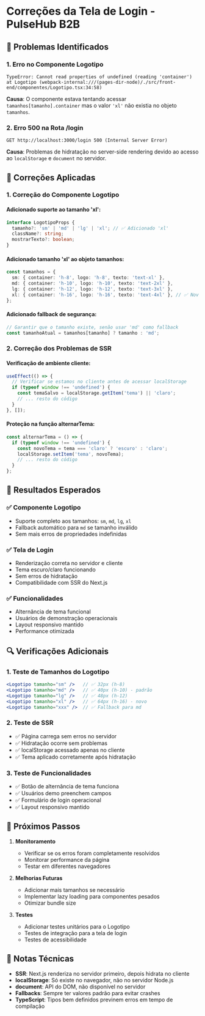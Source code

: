 # Correções da Tela de Login - PulseHub B2B

## 🐛 Problemas Identificados

### 1. **Erro no Componente Logotipo**
```
TypeError: Cannot read properties of undefined (reading 'container')
at Logotipo (webpack-internal:///(pages-dir-node)/./src/front-end/componentes/Logotipo.tsx:34:58)
```

**Causa**: O componente estava tentando acessar `tamanhos[tamanho].container` mas o valor `'xl'` não existia no objeto `tamanhos`.

### 2. **Erro 500 na Rota /login**
```
GET http://localhost:3000/login 500 (Internal Server Error)
```

**Causa**: Problemas de hidratação no server-side rendering devido ao acesso ao `localStorage` e `document` no servidor.

## 🔧 Correções Aplicadas

### 1. **Correção do Componente Logotipo**

#### Adicionado suporte ao tamanho 'xl':
```typescript
interface LogotipoProps {
  tamanho?: 'sm' | 'md' | 'lg' | 'xl'; // ✅ Adicionado 'xl'
  className?: string;
  mostrarTexto?: boolean;
}
```

#### Adicionado tamanho 'xl' ao objeto tamanhos:
```typescript
const tamanhos = {
  sm: { container: 'h-8', logo: 'h-8', texto: 'text-xl' },
  md: { container: 'h-10', logo: 'h-10', texto: 'text-2xl' },
  lg: { container: 'h-12', logo: 'h-12', texto: 'text-3xl' },
  xl: { container: 'h-16', logo: 'h-16', texto: 'text-4xl' }, // ✅ Novo
};
```

#### Adicionado fallback de segurança:
```typescript
// Garantir que o tamanho existe, senão usar 'md' como fallback
const tamanhoAtual = tamanhos[tamanho] ? tamanho : 'md';
```

### 2. **Correção dos Problemas de SSR**

#### Verificação de ambiente cliente:
```javascript
useEffect(() => {
  // Verificar se estamos no cliente antes de acessar localStorage
  if (typeof window !== 'undefined') {
    const temaSalvo = localStorage.getItem('tema') || 'claro';
    // ... resto do código
  }
}, []);
```

#### Proteção na função alternarTema:
```javascript
const alternarTema = () => {
  if (typeof window !== 'undefined') {
    const novoTema = tema === 'claro' ? 'escuro' : 'claro';
    localStorage.setItem('tema', novoTema);
    // ... resto do código
  }
};
```

## 🎯 Resultados Esperados

### ✅ Componente Logotipo
- Suporte completo aos tamanhos: `sm`, `md`, `lg`, `xl`
- Fallback automático para `md` se tamanho inválido
- Sem mais erros de propriedades indefinidas

### ✅ Tela de Login
- Renderização correta no servidor e cliente
- Tema escuro/claro funcionando
- Sem erros de hidratação
- Compatibilidade com SSR do Next.js

### ✅ Funcionalidades
- Alternância de tema funcional
- Usuários de demonstração operacionais
- Layout responsivo mantido
- Performance otimizada

## 🔍 Verificações Adicionais

### 1. **Teste de Tamanhos do Logotipo**
```jsx
<Logotipo tamanho="sm" />   // ✅ 32px (h-8)
<Logotipo tamanho="md" />   // ✅ 40px (h-10) - padrão
<Logotipo tamanho="lg" />   // ✅ 48px (h-12)
<Logotipo tamanho="xl" />   // ✅ 64px (h-16) - novo
<Logotipo tamanho="xxx" />  // ✅ Fallback para md
```

### 2. **Teste de SSR**
- ✅ Página carrega sem erros no servidor
- ✅ Hidratação ocorre sem problemas
- ✅ localStorage acessado apenas no cliente
- ✅ Tema aplicado corretamente após hidratação

### 3. **Teste de Funcionalidades**
- ✅ Botão de alternância de tema funciona
- ✅ Usuários demo preenchem campos
- ✅ Formulário de login operacional
- ✅ Layout responsivo mantido

## 🚀 Próximos Passos

1. **Monitoramento**
   - Verificar se os erros foram completamente resolvidos
   - Monitorar performance da página
   - Testar em diferentes navegadores

2. **Melhorias Futuras**
   - Adicionar mais tamanhos se necessário
   - Implementar lazy loading para componentes pesados
   - Otimizar bundle size

3. **Testes**
   - Adicionar testes unitários para o Logotipo
   - Testes de integração para a tela de login
   - Testes de acessibilidade

## 📝 Notas Técnicas

- **SSR**: Next.js renderiza no servidor primeiro, depois hidrata no cliente
- **localStorage**: Só existe no navegador, não no servidor Node.js
- **document**: API do DOM, não disponível no servidor
- **Fallbacks**: Sempre ter valores padrão para evitar crashes
- **TypeScript**: Tipos bem definidos previnem erros em tempo de compilação